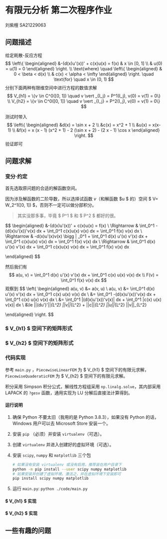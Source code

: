 # 有限元分析 第二次程序作业

刘紫檀 SA21229063

## 问题描述

给定耗散-反应方程
$$
\left\{
\begin{aligned}
&-(d(x)u'(x))' + c(x)u(x) = f(x) & x \in [0, 1] \\
& u(0) = u(1) = 0
\end{aligned}
\right. \\
\text{where} \quad
\left\{
\begin{aligned}
& 0 < \beta < d(x) \\
& c(x) < \alpha < \infty
\end{aligned}
\right.
\quad
\text{for} \quad x \in (0, 1)
$$
分别下面两种有限维空间中进行方程的数值求解
$$
V_{h1} = \{v \in C^0([0, 1]) \quad v \vert _{I_j} = P^1(I_j), v(0) = v(1) = 0\} \\
V_{h2} = \{v \in C^0([0, 1]) \quad v \vert _{I_j} = P^2(I_j), v(0) = v(1) = 0\}
$$

测试时带入
$$
\left\{
\begin{aligned}
&d(x) = \sin x + 2 \\
&c(x) = x^2 + 1 \\
&u(x) = x(x-1) \\
&f(x) = x (x - 1) (x^2 + 1) - 2 (\sin x + 2) - (2 x - 1) \cos x
\end{aligned}
\right.
$$
验证即可

## 问题求解

### 变分·约定

首先选取原问题的合适的解函数空间。

因为涉及解函数的二阶导数，所以选择试函数 $v$（和解函数 $u $ 的）空间 $ V= W_2^1([0, 1]) $，否则不一定可以做分部积分。

> 其实没那多事，毕竟 $ P^1 $ 和 $ P^2 $ 都好的很。

$$
\begin{aligned}
 &-(d(x)u'(x))' + c(x)u(x) = f(x) \\
\Rightarrow & \int_0^1 -(d(x)u'(x))'v(x) dx + \int_0^1 c(x)u(x) v(x) dx = \int_0^1 f(x) v(x) dx \\
\Rightarrow & -d(x)u'(x)v(x) \bigg | _0^1  + \int_0^1 d(x) u'(x) v'(x) dx + \int_0^1 c(x)u(x) v(x) dx  = \int_0^1 f(x) v(x) dx \\
\Rightarrow & \int_0^1 d(x) u'(x) v'(x) dx + \int_0^1 c(x)u(x) v(x) dx  = \int_0^1 f(x) v(x) dx

\end{aligned}
$$

然后我们有
$$
a(u, v) = \int_0^1 d(x) u'(x) v'(x) dx + \int_0^1 c(x) u(x) v(x) dx \\
F(v) = \int_0^1 f(x) v(x) dx
$$
观察到
$$
\left\{
\begin{aligned}
a(u, v) &= a(v, u) \\
a(u, v) &= \int_0^1 d(x) u'(x) v'(x) dx + \int_0^1 c(x) u(x) v(x) dx \\
&= \int_0^1 -(d(x)u'(x))'v(x) dx + \int_0^1 c(x) u(x) v(x) dx \\
&= \int_0^1 |(d(x)u'(x))'v(x)| dx + \int_0^1 |c(x) u(x) v(x)| dx \\
&\le ||(du')'||_{L^2} ||v||_{L^2} + ||c||_{L^2} ||u||_{L^2} ||v||_{L^2}

\end{aligned}
\right.
$$





### $ V_{h1} $ 空间下的矩阵形式



### $ V_{h2} $ 空间下的矩阵形式



### 代码实现

参考 `main.py` ，`PiecewiseLinearFEM` 为 $ V_{h1} $ 空间下的有限元求解，`PiecewiseQuaderaticFEM` 为 $ V_{h2} $ 空间下的有限元求解。

积分采用 Simpson 积分公式，解线性方程组采用 `np.linalg.solve`，其内部采用 LAPACK 的 `?gesv` 函数，通用实现为 LU 分解后直接法计算得到。

#### 运行说明

1. 确保 Python 不要太旧（我用的是 Python 3.8.3），如果没有 Python 的话，Windows 用户可以去 Microsoft Store 安装一个。

2. 安装 `pip` （必须）并安装 `virtualenv`（可选）。

3. 创建 `virtualenv` 并进入创建好的虚拟环境（可选）。

4. 安装 `scipy`, `numpy` 和 `matplotlib` 三个包

   ```bash
   # 如果没有安装 virtualenv 或没有启用，推荐装在用户目录下
   python -m pip install --user scipy numpy matplotlib
   # 如果安装并创建了虚拟环境，激活之，并在虚拟环境下安装即可
   pip install scipy numpy matplotlib
   ```

5. 运行 `main.py`: `python ./code/main.py`

#### $ V_{h1} $ 实现


#### $ V_{h2} $ 实现



## 一些有趣的问题

